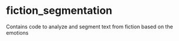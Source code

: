 # fiction_segmentation
Contains code to analyze and segment text from fiction based on the emotions
